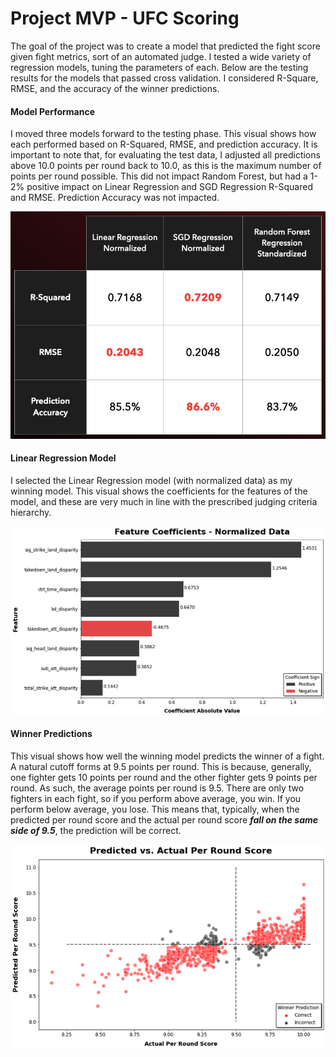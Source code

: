 # Project MVP - UFC Scoring

The goal of the project was to create a model that predicted the fight score given fight metrics, sort of an automated judge. I tested a wide variety of regression models, tuning the parameters of each. Below are the testing results for the models that passed cross validation. I considered R-Square, RMSE, and the accuracy of the winner predictions. 

#### Model Performance
I moved three models forward to the testing phase. This visual shows how each performed based on R-Squared, RMSE, and prediction accuracy. It is important to note that, for evaluating the test data, I adjusted all predictions above 10.0 points per round back to 10.0, as this is the maximum number of points per round possible. This did not impact Random Forest, but had a 1-2% positive impact on Linear Regression and SGD Regression R-Squared and RMSE. Prediction Accuracy was not impacted.

<img src='pic - model performance.png' width=800>

#### Linear Regression Model 
I selected the Linear Regression model (with normalized data) as my winning model. This visual shows the coefficients for the features of the model, and these are very much in line with the prescribed judging criteria hierarchy.

<img src='pic - feature coef.png' width=800>

#### Winner Predictions 
This visual shows how well the winning model predicts the winner of a fight. A natural cutoff forms at 9.5 points per round. This is because, generally, one fighter gets 10 points per round and the other fighter gets 9 points per round. As such, the average points per round is 9.5. There are only two fighters in each fight, so if you perform above average, you win. If you perform below average, you lose. This means that, typically, when the predicted per round score and the actual per round score ***fall on the same side of 9.5***, the prediction will be correct.

<img src='pic - predictions.png' width=800>
